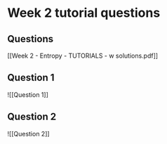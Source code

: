 
# Week 2 tutorial questions

## Questions
[[Week 2 - Entropy - TUTORIALS - w solutions.pdf]]

## Question 1
![[Question 1]]

## Question 2

![[Question 2]]


